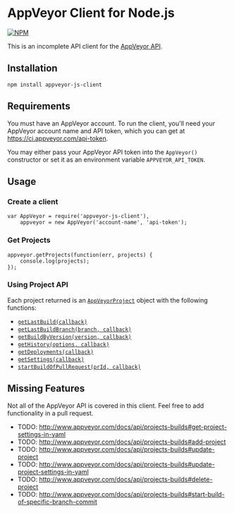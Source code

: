 # AppVeyor Client for Node.js

[![NPM](https://nodei.co/npm/appveyor-js-client.png?downloads=true&downloadRank=true&stars=true)](https://nodei.co/npm/appveyor-js-client/)


This is an incomplete API client for the [AppVeyor API](http://www.appveyor.com/docs/api).

## Installation

    npm install appveyor-js-client

## Requirements

You must have an AppVeyor account. To run the client, you'll need your AppVeyor account name and API token, which you can get at <https://ci.appveyor.com/api-token>.

You may either pass your AppVeyor API token into the `AppVeyor()` constructor or set it as an environment variable `APPVEYOR_API_TOKEN`.

## Usage

### Create a client

```
var AppVeyor = require('appveyor-js-client'),
    appveyor = new AppVeyor('account-name', 'api-token');
```

### Get Projects

```
appveyor.getProjects(function(err, projects) {
    console.log(projects);
});
```

### Using Project API

Each project returned is an [`AppVeyorProject`](lib/project.js) object with the following functions:

- [`getLastBuild(callback)`](http://www.appveyor.com/docs/api/projects-builds#get-project-last-build)
- [`getLastBuildBranch(branch, callback)`](http://www.appveyor.com/docs/api/projects-builds#get-project-last-branch-build)
- [`getBuildByVersion(version, callback)`](http://www.appveyor.com/docs/api/projects-builds#get-project-build-by-version)
- [`getHistory(options, callback)`](http://www.appveyor.com/docs/api/projects-builds#get-project-history)
- [`getDeployments(callback)`](http://www.appveyor.com/docs/api/projects-builds#get-project-deployments)
- [`getSettings(callback)`](http://www.appveyor.com/docs/api/projects-builds#get-project-settings)
- [`startBuildOfPullRequest(prId, callback)`](http://www.appveyor.com/docs/api/projects-builds#start-build-of-pull-request-github-only)

## Missing Features

Not all of the AppVeyor API is covered in this client. Feel free to add functionality in a pull request.

 * TODO: http://www.appveyor.com/docs/api/projects-builds#get-project-settings-in-yaml
 * TODO: http://www.appveyor.com/docs/api/projects-builds#add-project
 * TODO: http://www.appveyor.com/docs/api/projects-builds#update-project
 * TODO: http://www.appveyor.com/docs/api/projects-builds#update-project-settings-in-yaml
 * TODO: http://www.appveyor.com/docs/api/projects-builds#delete-project
 * TODO: http://www.appveyor.com/docs/api/projects-builds#start-build-of-specific-branch-commit
